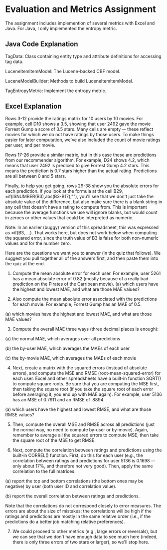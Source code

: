 # Evaluation and Metrics Assignment

The assignment includes implemention of several metrics with Excel and Java. For Java, I only implemented the entropy metric.

## Java Code Explanation

TagData: Class containing entity type and attribute definitions for accessing tag data.

LuceneItemItemModel: The Lucene-backed CBF model.

LuceneModelBuilder: Methods to build LuceneItemItemModel.

TagEntropyMetric: Implement the entropy metric.

## Excel Explanation

Rows 3-12 provide the ratings matrix for 10 users by 10 movies. For example, cell D10 shows a 3.5, showing that user 2492 gave the movie Forrest Gump a score of 3.5 stars. Many cells are empty -- these reflect movies for which we do not have ratings by those users. To make things easier for later computation, we've also included the count of movie ratings per user, and per movie.

Rows 17-26 provide a similar matrix, but in this case these are predictions from our recommender algorithm. For example, D24 shows 4.2, which means that user 2492 is prediced to give Forrest Gump 4.2 stars. This means the prediction is 0.7 stars higher than the actual rating. Predictions are all between 0 and 5 stars.

Finally, to help you get going, rows 29-38 show you the absolute errors for each prediction. If you look at the formula at the cell B29, =if(ISNUMBER(B3),abs(B3-B17),""), you'll see that we don't just take the absolute value of the difference, but also make sure there is a blank string in any cell that doesn't have a rating to compute from. This is important because the average functions we use will ignore blanks, but would count in zeroes or other values that could be interpreted as numeric.

Note: In an earlier (buggy) version of this spreadsheet, this was expressed as =if(B3, ...). That works here, but does not work below when computing the squared error, since the truth value of B3 is false for both non-numeric values and for the number zero.

Here are the questions we want you to answer (in the quiz that follows). We suggest you pull together all of the answers first, and then paste them into the quiz at the end.

1. Compute the mean absolute error for each user. For example, user 5261 has a mean absolute error of 0.82 (mostly because of a really bad prediction on the Pirates of the Carribean movie).
(a) which users have the highest and lowest MAE, and what are those MAE values?

2. Also compute the mean absolute error associated with the predictions for each movie. For example, Forrest Gump has an MAE of 0.5.

(a) which movies have the highest and lowest MAE, and what are those MAE values?

3. Compute the overall MAE three ways (three decimal places is enough):

(a) the normal MAE, which averages over all predictions

(b) the by-user MAE, which averages the MAEs of each user

(c) the by-movie MAE, which averages the MAEs of each movie

4. Next, create a matrix with the squared errors (instead of absolute errors), and compute the MSE and RMSE (root-mean-squared-error) for each user. Excel and other spreadsheets have a built-in function SQRT() to compute square roots. Be sure that you are computing the MSE first, then taking the square root (if you take the square root of each error before averaging it, you end up with MAE again). For example, user 5136 has an MSE of 0.7911 and an RMSE of .8894.

(a) which users have the highest and lowest RMSE, and what are those RMSE values?

5. Then, compute the overall MSE and RMSE across all predictions (just the normal way, no need to compute by-user or by-movie). Again, remember to average all the squared errors to compute MSE, then take the square root of the MSE to get RMSE.

6. Next, compute the correlation between ratings and predictions using the built-in CORREL() function. First, do this for each user (e.g., the correlation between ratings and predictions for user 5136 is 0.1698 -- only about 17%, and therefore not very good). Then, apply the same correlation to the full matrices.

(a) report the top and bottom correlations (the bottom ones may be negative) by user (both user ID and correlation value).

(b) report the overall correlation between ratings and predictions.

Note that the correlations do not correspond closely to error measures. The errors are about the size of mistakes; the correlations will be high if the ratings and predictions are mostly in the same relative order (i.e., if the predictions do a better job matching relative preferences).

7. We could proceed to other metrics (e.g., large errors or reversals), but we can see that we don't have enough data to see much here (indeed, there is only three errors of two stars or larger), so we'll stop here.

